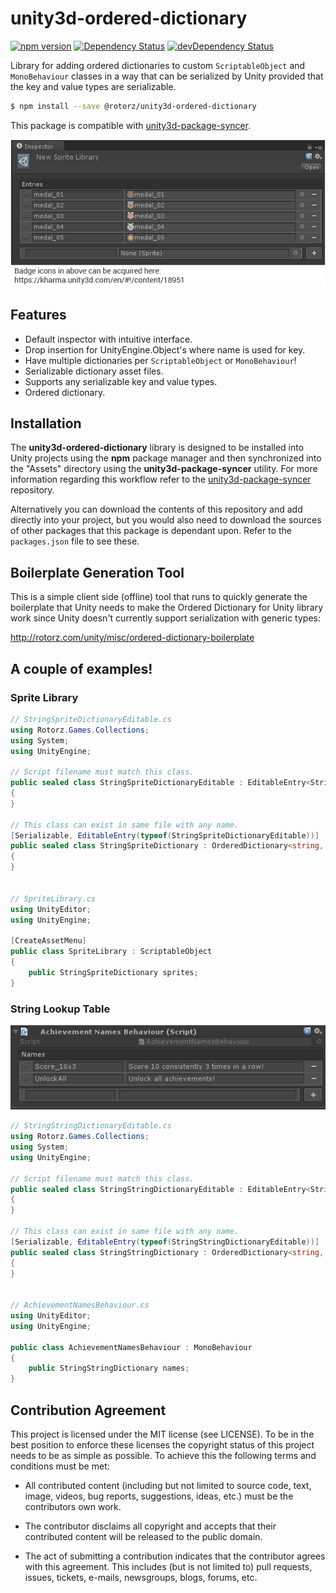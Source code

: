 # unity3d-ordered-dictionary

[![npm version](https://badge.fury.io/js/%40rotorz%2Funity3d-ordered-dictionary.svg)](https://badge.fury.io/js/%40rotorz%2Funity3d-ordered-dictionary)
[![Dependency Status](https://david-dm.org/rotorz/unity3d-ordered-dictionary.svg)](https://david-dm.org/rotorz/unity3d-ordered-dictionary)
[![devDependency Status](https://david-dm.org/rotorz/unity3d-ordered-dictionary/dev-status.svg)](https://david-dm.org/rotorz/unity3d-ordered-dictionary#info=devDependencies)

Library for adding ordered dictionaries to custom `ScriptableObject` and `MonoBehaviour`
classes in a way that can be serialized by Unity provided that the key and value types
are serializable.


```sh
$ npm install --save @rotorz/unity3d-ordered-dictionary
```

This package is compatible with [unity3d-package-syncer](https://github.com/rotorz/unity3d-package-syncer).

![screenshot](screenshot.png)


## Features

- Default inspector with intuitive interface.
- Drop insertion for UnityEngine.Object's where name is used for key.
- Have multiple dictionaries per `ScriptableObject` or `MonoBehaviour`!
- Serializable dictionary asset files.
- Supports any serializable key and value types.
- Ordered dictionary.


## Installation

The **unity3d-ordered-dictionary** library is designed to be installed into Unity projects
using the **npm** package manager and then synchronized into the "Assets" directory using
the **unity3d-package-syncer** utility. For more information regarding this workflow refer
to the [unity3d-package-syncer](https://github.com/rotorz/unity3d-package-syncer)
repository.

Alternatively you can download the contents of this repository and add directly into your
project, but you would also need to download the sources of other packages that this
package is dependant upon. Refer to the `packages.json` file to see these.


## Boilerplate Generation Tool

This is a simple client side (offline) tool that runs to quickly generate the boilerplate
that Unity needs to make the Ordered Dictionary for Unity library work since Unity doesn't
currently support serialization with generic types:

http://rotorz.com/unity/misc/ordered-dictionary-boilerplate


## A couple of examples!

### Sprite Library

```csharp
// StringSpriteDictionaryEditable.cs
using Rotorz.Games.Collections;
using System;
using UnityEngine;

// Script filename must match this class.
public sealed class StringSpriteDictionaryEditable : EditableEntry<StringSpriteDictionary>
{
}

// This class can exist in same file with any name.
[Serializable, EditableEntry(typeof(StringSpriteDictionaryEditable))]
public sealed class StringSpriteDictionary : OrderedDictionary<string, Sprite>
{
}


// SpriteLibrary.cs
using UnityEditor;
using UnityEngine;

[CreateAssetMenu]
public class SpriteLibrary : ScriptableObject
{
	public StringSpriteDictionary sprites;
}
```


### String Lookup Table

![screenshot2](screenshot2.png)

```csharp
// StringStringDictionaryEditable.cs
using Rotorz.Games.Collections;
using System;
using UnityEngine;

// Script filename must match this class.
public sealed class StringStringDictionaryEditable : EditableEntry<StringStringDictionary>
{
}

// This class can exist in same file with any name.
[Serializable, EditableEntry(typeof(StringStringDictionaryEditable))]
public sealed class StringStringDictionary : OrderedDictionary<string, string>
{
}


// AchievementNamesBehaviour.cs
using UnityEditor;
using UnityEngine;

public class AchievementNamesBehaviour : MonoBehaviour
{
	public StringStringDictionary names;
}
```


## Contribution Agreement

This project is licensed under the MIT license (see LICENSE). To be in the best
position to enforce these licenses the copyright status of this project needs to
be as simple as possible. To achieve this the following terms and conditions
must be met:

- All contributed content (including but not limited to source code, text,
  image, videos, bug reports, suggestions, ideas, etc.) must be the
  contributors own work.

- The contributor disclaims all copyright and accepts that their contributed
  content will be released to the public domain.

- The act of submitting a contribution indicates that the contributor agrees
  with this agreement. This includes (but is not limited to) pull requests, issues,
  tickets, e-mails, newsgroups, blogs, forums, etc.
